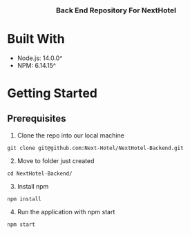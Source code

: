 <h3 align="center">
  Back End Repository For NextHotel

# Built With

- Node.js: 14.0.0^
- NPM: 6.14.15^

# Getting Started

## Prerequisites

1. Clone the repo into our local machine

```
git clone git@github.com:Next-Hotel/NextHotel-Backend.git
```

2. Move to folder just created

```
cd NextHotel-Backend/
```

3. Install npm

```
npm install
```

4. Run the application with npm start

```
npm start
```
